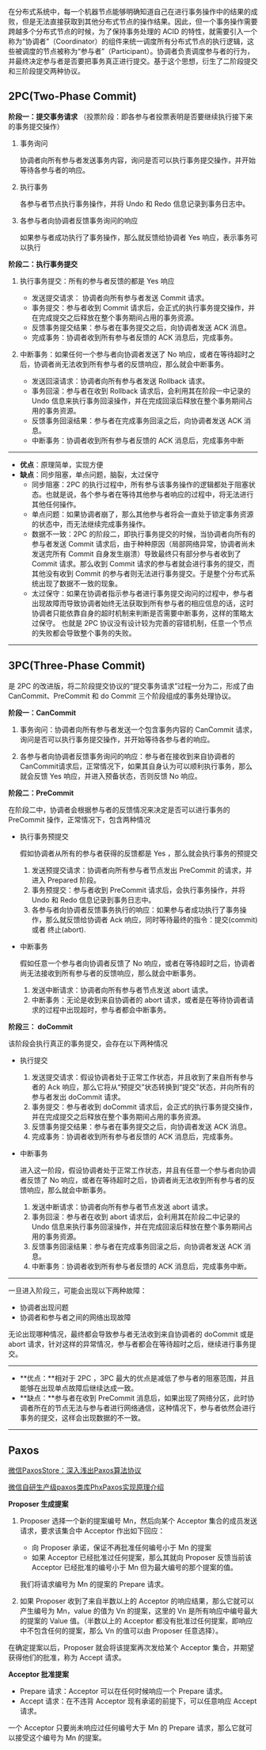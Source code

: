 在分布式系统中，每一个机器节点能够明确知道自己在进行事务操作中的结果的成败，但是无法直接获取到其他分布式节点的操作结果。因此，但一个事务操作需要跨越多个分布式节点的时候，为了保持事务处理的 ACID 的特性，就需要引入一个称为“协调者”（Coordinator）的组件来统一调度所有分布式节点的执行逻辑，这些被调度的节点被称为“参与者”（Participant）。协调者负责调度参与者的行为，并最终决定参与者是否要把事务真正进行提交。基于这个思想，衍生了二阶段提交和三阶段提交两种协议。

## 2PC(Two-Phase Commit)

**阶段一：提交事务请求** （投票阶段：即各参与者投票表明是否要继续执行接下来的事务提交操作）

1. 事务询问

   协调者向所有参与者发送事务内容，询问是否可以执行事务提交操作，并开始等待各参与者的响应。

2. 执行事务

   各参与者节点执行事务操作，并将 Undo 和 Redo 信息记录到事务日志中。

3. 各参与者向协调者反馈事务询问的响应

   如果参与者成功执行了事务操作，那么就反馈给协调者 Yes 响应，表示事务可以执行



**阶段二：执行事务提交**

1. 执行事务提交：所有的参与者反馈的都是 Yes 响应
   * 发送提交请求： 协调者向所有参与者发送 Commit 请求。
   * 事务提交：参与者收到 Commit 请求后，会正式的执行事务提交操作，并在完成提交之后释放在整个事务期间占用的事务资源。
   * 反馈事务提交结果：参与者在事务提交之后，向协调者发送 ACK 消息。
   * 完成事务：协调者收到所有参与者反馈的 ACK 消息后，完成事务。

2. 中断事务：如果任何一个参与者向协调者发送了 No 响应，或者在等待超时之后，协调者尚无法收到所有参与者的反馈响应，那么就会中断事务。
   * 发送回滚请求：协调者向所有参与者发送 Rollback 请求。
   * 事务回滚：参与者在收到 Rollback 请求后，会利用其在阶段一中记录的 Undo 信息来执行事务回滚操作，并在完成回滚后释放在整个事务期间占用的事务资源。
   * 反馈事务回滚结果：参与者在完成事务回滚之后，向协调者发送 ACK 消息。
   * 中断事务：协调者收到所有参与者反馈的 ACK 消息后，完成事务中断

***

* **优点**：原理简单，实现方便
* **缺点**：同步阻塞，单点问题，脑裂，太过保守
  * 同步阻塞：2PC 的执行过程中，所有参与该事务操作的逻辑都处于阻塞状态。也就是说，各个参与者在等待其他参与者响应的过程中，将无法进行其他任何操作。
  * 单点问题：如果协调者崩了，那么其他参与者将会一直处于锁定事务资源的状态中，而无法继续完成事务操作。
  * 数据不一致：2PC 的阶段二，即执行事务提交的时候，当协调者向所有的参与者发送 Commit 请求后，由于种种原因（局部网络异常，协调者尚未发送完所有 Commit 自身发生崩溃）导致最终只有部分参与者收到了 Commit 请求。那么收到 Commit 请求的参与者就会进行事务的提交，而其他没有收到 Commit 的参与者则无法进行事务提交。于是整个分布式系统出现了数据不一致的现象。
  * 太过保守：如果在协调者指示参与者进行事务提交询问的过程中，参与者出现故障而导致协调者始终无法获取到所有参与者的相应信息的话，这时协调者只能依靠自身的超时机制来判断是否需要中断事务，这样的策略太过保守。 也就是 2PC 协议没有设计较为完善的容错机制，任意一个节点的失败都会导致整个事务的失败。

***

## 3PC(Three-Phase Commit)

是 2PC 的改进版，将二阶段提交协议的“提交事务请求”过程一分为二，形成了由 CanCommit、PreCommit 和 do Commit 三个阶段组成的事务处理协议。



**阶段一：CanCommit**

1. 事务询问：协调者向所有参与者发送一个包含事务内容的 CanCommit 请求，询问是否可以执行事务提交操作，并开始等待各参与者的响应。

2. 各参与者向协调者反馈事务询问的响应：参与者在接收到来自协调者的 CanCommit请求后，正常情况下，如果其自身认为可以顺利执行事务，那么就会反馈 Yes 响应，并进入预备状态，否则反馈 No 响应。

**阶段二：PreCommit**

在阶段二中，协调者会根据参与者的反馈情况来决定是否可以进行事务的 PreCommit 操作，正常情况下，包含两种情况

* 执行事务预提交

  假如协调者从所有的参与者获得的反馈都是 Yes ，那么就会执行事务的预提交

  1. 发送预提交请求：协调者向所有参与者节点发出 PreCommit 的请求，并进入 Prepared 阶段。
  2. 事务预提交：参与者收到  PreCommit 请求后，会执行事务操作，并将 Undo 和 Redo 信息记录到事务日志中。
  3. 各参与者向协调者反馈事务执行的响应：如果参与者成功执行了事务操作，那么就反馈给协调者 Ack 响应，同时等待最终的指令：提交(commit) 或者 终止(abort).

* 中断事务

  假如任意一个参与者向协调者反馈了 No 响应，或者在等待超时之后，协调者尚无法接收到所有参与者的反馈响应，那么就会中断事务。

  1. 发送中断请求：协调者向所有参与者节点发送 abort 请求。
  2. 中断事务：无论是收到来自协调者的 abort 请求，或者是在等待协调者请求的过程中出现超时，参与者都会中断事务。

**阶段三： doCommit**

该阶段会执行真正的事务提交，会存在以下两种情况

* 执行提交
  1. 发送提交请求：假设协调者处于正常工作状态，并且收到了来自所有参与者的 Ack 响应，那么它将从“预提交”状态转换到“提交”状态，并向所有的参与者发出 doCommit 请求。
  2. 事务提交：参与者收到 doCommit 请求后，会正式的执行事务提交操作，并在完成提交之后释放在整个事务期间占用的事务资源。
  3. 反馈事务提交结果：参与者在事务提交之后，向协调者发送 ACK 消息。
  4. 完成事务：协调者收到所有参与者反馈的 ACK 消息后，完成事务。

* 中断事务

  进入这一阶段，假设协调者处于正常工作状态，并且有任意一个参与者向协调者反馈了 No 响应，或者在等待超时之后，协调者尚无法收到所有参与者的反馈响应，那么就会中断事务。

  1. 发送中断请求：协调者向所有参与者节点发送 abort 请求。
  2. 事务回滚：参与者在收到 abort 请求后，会利用其在阶段二中记录的 Undo 信息来执行事务回滚操作，并在完成回滚后释放在整个事务期间占用的事务资源。
  3. 反馈事务回滚结果：参与者在完成事务回滚之后，向协调者发送 ACK 消息。
  4. 中断事务：协调者收到所有参与者反馈的 ACK 消息后，完成事务中断。

***

一旦进入阶段三，可能会出现以下两种故障：

* 协调者出现问题
* 协调者和参与者之间的网络出现故障

无论出现哪种情况，最终都会导致参与者无法收到来自协调者的 doCommit 或是 abort 请求，针对这样的异常情况，参与者都会在等待超时之后，继续进行事务提交。

***

* **优点：**相对于 2PC ，3PC 最大的优点是减低了参与者的阻塞范围，并且能够在出现单点故障后继续达成一致。
* **缺点：**参与者在收到 PreCommit 消息后，如果出现了网络分区，此时协调者所在的节点无法与参与者进行网络通信，这种情况下，参与者依然会进行事务的提交，这样会出现数据的不一致。

***

## Paxos

[微信PaxosStore：深入浅出Paxos算法协议](https://mp.weixin.qq.com/s/aJoXSQo9-zmukN2RsiZ3_g)

[微信自研生产级paxos类库PhxPaxos实现原理介绍](https://mp.weixin.qq.com/s/6VWUA5EDV2UIq4NqmQYWUA)



 **Proposer 生成提案**

1. Proposer 选择一个新的提案编号 Mn，然后向某个  Acceptor 集合的成员发送请求，要求该集合中 Acceptor 作出如下回应：

   * 向 Proposer 承诺，保证不再批准任何编号小于 Mn 的提案
   * 如果 Acceptor 已经批准过任何提案，那么其就向 Proposer 反馈当前该 Acceptor 已经批准的编号小于 Mn 但为最大编号的那个提案的值。

   

   我们将请求编号为 Mn 的提案的 Prepare 请求。

   

2. 如果 Proposer 收到了来自半数以上的 Acceptor 的响应结果，那么它就可以产生编号为 Mn，value 的值为 Vn 的提案，这里的 Vn 是所有响应中编号最大的提案的 Value 值。（半数以上的 Acceptor 都没有批准过任何提案，即响应中不包含任何的提案，那么 Vn 的值可以由 Proposer 任意选择）。



在确定提案以后，Proposer 就会将该提案再次发给某个 Acceptor 集合，并期望获得他们的批准，称为 Accept 请求。



**Acceptor 批准提案**

* Prepare 请求：Acceptor 可以在任何时候响应一个 Prepare 请求。
* Accept 请求：在不违背 Acceptor 现有承诺的前提下，可以任意响应 Accept 请求。



一个 Acceptor 只要尚未响应过任何编号大于 Mn 的 Prepare 请求，那么它就可以接受这个编号为 Mn 的提案。